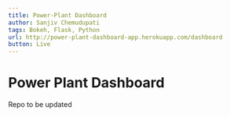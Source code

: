 ```yaml
---
title: Power-Plant Dashboard 
author: Sanjiv Chemudupati
tags: Bokeh, Flask, Python
url: http://power-plant-dashboard-app.herokuapp.com/dashboard
button: Live
---
```

# Power Plant Dashboard

Repo to be updated